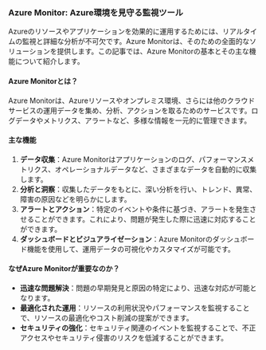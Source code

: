 ### Azure Monitor: Azure環境を見守る監視ツール

Azureのリソースやアプリケーションを効果的に運用するためには、リアルタイムの監視と詳細な分析が不可欠です。Azure Monitorは、そのための全面的なソリューションを提供します。この記事では、Azure Monitorの基本とその主な機能について紹介します。

#### Azure Monitorとは？

Azure Monitorは、Azureリソースやオンプレミス環境、さらには他のクラウドサービスの運用データを集め、分析、アクションを取るためのサービスです。ログデータやメトリクス、アラートなど、多様な情報を一元的に管理できます。

#### 主な機能

1. **データ収集**：Azure Monitorはアプリケーションのログ、パフォーマンスメトリクス、オペレーショナルデータなど、さまざまなデータを自動的に収集します。
2. **分析と洞察**：収集したデータをもとに、深い分析を行い、トレンド、異常、障害の原因などを明らかにします。
3. **アラートとアクション**：特定のイベントや条件に基づき、アラートを発生させることができます。これにより、問題が発生した際に迅速に対応することができます。
4. **ダッシュボードとビジュアライゼーション**：Azure Monitorのダッシュボード機能を使用して、運用データの可視化やカスタマイズが可能です。

#### なぜAzure Monitorが重要なのか？

- **迅速な問題解決**：問題の早期発見と原因の特定により、迅速な対応が可能となります。
- **最適化された運用**：リソースの利用状況やパフォーマンスを監視することで、リソースの最適化やコスト削減の提案ができます。
- **セキュリティの強化**：セキュリティ関連のイベントを監視することで、不正アクセスやセキュリティ侵害のリスクを低減することができます。
